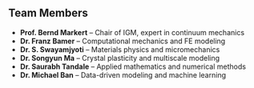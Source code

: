 ## Team Members

- **Prof. Bernd Markert** – Chair of IGM, expert in continuum mechanics  
- **Dr. Franz Bamer** – Computational mechanics and FE modeling  
- **Dr. S. Swayamjyoti** – Materials physics and micromechanics  
- **Dr. Songyun Ma** – Crystal plasticity and multiscale modeling  
- **Dr. Saurabh Tandale** – Applied mathematics and numerical methods  
- **Dr. Michael Ban** – Data-driven modeling and machine learning

